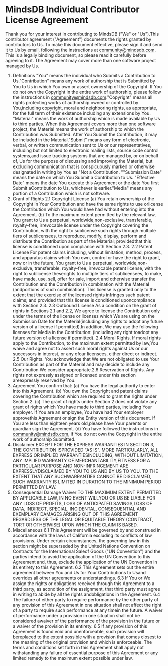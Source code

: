 # MindsDB Individual Contributor License Agreement
Thank you for your interest in contributing to MindsDB ("We" or "Us").This contributor agreement ("Agreement") documents the rights granted by contributors to Us. To make this document effective, please sign it and send it to Us by email, following the instructions at community@mindsdb.com. This is a legally binding document, so please read it carefully before agreeing to it. The Agreement may cover more than one software project managed by Us.
1. Definitions
"You" means the individual who Submits a Contribution to Us."Contribution" means any work of authorship that is Submitted by You to Us in which You own or assert ownership of the Copyright. If You do not own the Copyright in the entire work of authorship, please follow the instructions in community@mindsdb.com."Copyright" means all rights protecting works of authorship owned or controlled by You,including copyright, moral and neighboring rights, as appropriate, for the full term of their existence including any extensions by You.
"Material" means the work of authorship which is made available by Us to third parties. When this Agreement covers more than one software project, the Material means the work of authorship to which the Contribution was Submitted. After You Submit the Contribution, it may be included in the Material."Submit"  means any form of electronic, verbal, or written communication sent to Us or our representatives, including but not limited to electronic mailing lists, source code control systems,and issue tracking systems that are managed by, or on behalf of, Us for the purpose of discussing and improving the Material, but excluding communication that is conspicuously marked or otherwise designated in writing by You as "Not a Contribution.
""Submission Date" means the date on which You Submit a Contribution to Us.
"Effective Date" means the date You execute this Agreement or the date You first Submit aContribution to Us, whichever is earlier."Media" means any portion of a Contribution which is not software.
2. Grant of Rights
2.1 Copyright License
(a) You retain ownership of the Copyright in Your Contribution and have the same rights to use orlicense the Contribution which You would have had without entering into the Agreement.
(b) To the maximum extent permitted by the relevant law, You grant to Us a perpetual, worldwide,non-exclusive, transferable, royalty-free, irrevocable license under the Copyright covering the Contribution, with the right to sublicense such rights through multiple tiers of sublicensees, to reproduce, modify, display, perform and distribute the Contribution as part of the Material; providedthat this license is conditioned upon compliance with Section 2.3.
2.2 Patent License
For patent claims including, without limitation, method, process, and apparatus claims which You own, control or have the right to grant, now or in the future, You grant to Us a perpetual, worldwide,non-exclusive, transferable, royalty-free, irrevocable patent license, with the right to sublicense theserights to multiple tiers of sublicensees, to make, have made, use, sell, offer for sale, import and otherwise transfer the Contribution and the Contribution in combination with the Material (andportions of such combination). This license is granted only to the extent that the exercise of thelicensed rights infringes such patent claims; and provided that this license is conditioned uponcompliance with Section 2.3.
2.3 Outbound License
As a condition on the grant of rights in Sections 2.1 and 2.2, We agree to license the Contribution only under the terms of the license or licenses which We are using on the Submission Date for the Material(including any rights to adopt any future version of a license if permitted).In addition, We may use the following licenses for Media in the Contribution:  (including any right toadopt any future version of a license if permitted).
2.4 Moral Rights. 
If moral rights apply to the Contribution, to the maximum extent permitted by law,You waive and agree not to assert such moral rights against Us or our successors in interest, or any ofour licensees, either direct or indirect.
2.5 Our Rights. 
You acknowledge that We are not obligated to use Your Contribution as part of the Material and may decide to include any Contribution We consider appropriate.2.6 Reservation of Rights. Any rights not expressly assigned or licensed under this section areexpressly reserved by You.
3. Agreement
You confirm that:
(a) You have the legal authority to enter into this Agreement.
(b) You own the Copyright and patent claims covering the Contribution which are required to grant the rights under Section 2.
(c) The grant of rights under Section 2 does not violate any grant of rights which You have made to third parties, including Your employer.  If You are an employee, You have had Your employer approvethis Agreement or sign the Entity version of this document.  If You are less than eighteen years old,please have Your parents or guardian sign the Agreement.
(d) You have followed the instructions in community@mindsdb.com, if You do not own the Copyright in the entire work of authorship Submitted.
4. Disclaimer
EXCEPT FOR THE EXPRESS WARRANTIES IN SECTION 3, THE CONTRIBUTION ISPROVIDED "AS IS". MORE PARTICULARLY, ALL EXPRESS OR IMPLIED WARRANTIESINCLUDING, WITHOUT LIMITATION, ANY IMPLIED WARRANTY OF MERCHANTABILITY,FITNESS FOR A PARTICULAR PURPOSE AND NON-INFRINGEMENT ARE EXPRESSLYDISCLAIMED BY YOU TO US AND BY US TO YOU. TO THE EXTENT THAT ANY SUCHWARRANTIES CANNOT BE DISCLAIMED, SUCH WARRANTY IS LIMITED IN DURATION
TO THE MINIMUM PERIOD PERMITTED BY LAW.
5. Consequential Damage Waiver
TO THE MAXIMUM EXTENT PERMITTED BY APPLICABLE LAW, IN NO EVENT WILLYOU OR US BE LIABLE FOR ANY LOSS OF PROFITS, LOSS OF ANTICIPATED SAVINGS,LOSS OF DATA, INDIRECT, SPECIAL, INCIDENTAL, CONSEQUENTIAL AND EXEMPLARY DAMAGES ARISING OUT OF THIS AGREEMENT REGARDLESS OF THE LEGAL OR EQUITABLE THEORY (CONTRACT, TORT OR OTHERWISE) UPON WHICH THE CLAIM IS BASED.
6. Miscellaneous
6.1 This Agreement will be governed by and construed in accordance with the laws of California excluding its conflicts of law provisions. Under certain circumstances, the governing law in this section might be superseded by the United Nations Convention on Contracts for the International Saleof Goods ("UN Convention") and the parties intend to avoid the application of the UN Convention to this Agreement and, thus, exclude the application of the UN Convention in its entirety to this Agreement.
6.2 This Agreement sets out the entire agreement between You and Us for Your Contributions to Usand overrides all other agreements or understandings.
6.3  If You or We assign the rights or obligations received through this Agreement to a third party, as acondition of the assignment, that third party must agree in writing to abide by all the rights andobligations in the Agreement.
6.4 The failure of either party to require performance by the other party of any provision of this Agreement in one situation shall not affect the right of a party to require such performance at any timein the future. A waiver of performance under a provision in one situation shall not be considered awaiver of the performance of the provision in the future or a waiver of the provision in its entirety.
6.5 If any provision of this Agreement is found void and unenforceable, such provision will bereplaced to the extent possible with a provision that comes closest to the meaning of the original provision and which is enforceable.  The terms and conditions set forth in this Agreement shall apply not withstanding any failure of essential purpose of this Agreement or any limited remedy to the maximum extent possible under law.
